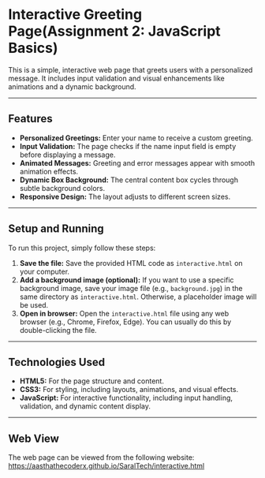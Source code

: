 # Interactive Greeting Page(Assignment 2: JavaScript Basics)

This is a simple, interactive web page that greets users with a personalized message. It includes input validation and visual enhancements like animations and a dynamic background.

---

## Features

* **Personalized Greetings:** Enter your name to receive a custom greeting.
* **Input Validation:** The page checks if the name input field is empty before displaying a message.
* **Animated Messages:** Greeting and error messages appear with smooth animation effects.
* **Dynamic Box Background:** The central content box cycles through subtle background colors.
* **Responsive Design:** The layout adjusts to different screen sizes.

---

## Setup and Running

To run this project, simply follow these steps:

1.  **Save the file:** Save the provided HTML code as `interactive.html` on your computer.
2.  **Add a background image (optional):** If you want to use a specific background image, save your image file (e.g., `background.jpg`) in the same directory as `interactive.html`. Otherwise, a placeholder image will be used.
3.  **Open in browser:** Open the `interactive.html` file using any web browser (e.g., Chrome, Firefox, Edge). You can usually do this by double-clicking the file.

---

## Technologies Used

* **HTML5:** For the page structure and content.
* **CSS3:** For styling, including layouts, animations, and visual effects.
* **JavaScript:** For interactive functionality, including input handling, validation, and dynamic content display.
---
## Web View
The web page can be viewed from the following website:
https://aasthathecoderx.github.io/SaralTech/interactive.html
